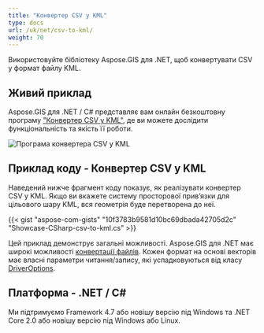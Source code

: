 ```yaml
---
title: "Конвертер CSV у KML"
type: docs
url: /uk/net/csv-to-kml/
weight: 70
---
```


Використовуйте бібліотеку Aspose.GIS для .NET, щоб конвертувати CSV у формат файлу KML.

## **Живий приклад**

Aspose.GIS для .NET / C# представляє вам онлайн безкоштовну програму ["Конвертер CSV у KML"](https://products.aspose.app/gis/conversion/csv-to-kml), де ви можете дослідити функціональність та якість її роботи.

![Програма конвертера CSV у KML](conversion.png)

## **Приклад коду - Конвертер CSV у KML**

Наведений нижче фрагмент коду показує, як реалізувати конвертер CSV у KML. Якщо ви вкажете систему просторової прив’язки для цільового шару KML, вся геометрія буде перетворена до неї. 

{{< gist "aspose-com-gists" "10f3783b9581d10bc69dbada42705d2c" "Showcase-CSharp-csv-to-kml.cs" >}}

Цей приклад демонструє загальні можливості. Aspose.GIS для .NET має широкі можливості [конвертації файлів](https://docs.aspose.com/gis/net/vector-layers/). Кожен формат на основі векторів має власні параметри читання/запису, які успадковуються від класу [DriverOptions](https://reference.aspose.com/gis/net/aspose.gis/driveroptions).

## **Платформа - .NET / C#**

Ми підтримуємо Framework 4.7 або новішу версію під Windows та .NET Core 2.0 або новішу версію під Windows або Linux.

